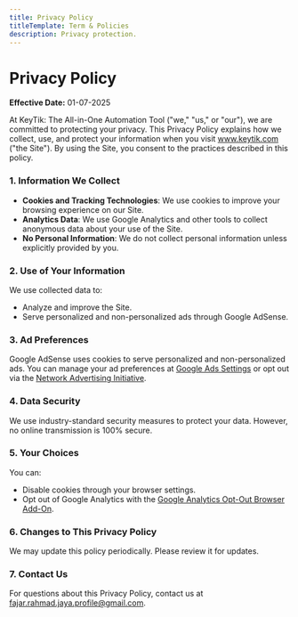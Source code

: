 ```yaml
---
title: Privacy Policy
titleTemplate: Term & Policies
description: Privacy protection.
---
```


# Privacy Policy

**Effective Date:** 01-07-2025

At KeyTik: The All-in-One Automation Tool ("we," "us," or "our"), we are committed to protecting your privacy. This Privacy Policy explains how we collect, use, and protect your information when you visit www.keytik.com ("the Site"). By using the Site, you consent to the practices described in this policy.

### 1. Information We Collect
- **Cookies and Tracking Technologies**: We use cookies to improve your browsing experience on our Site.
- **Analytics Data**: We use Google Analytics and other tools to collect anonymous data about your use of the Site.
- **No Personal Information**: We do not collect personal information unless explicitly provided by you.

### 2. Use of Your Information
We use collected data to:
- Analyze and improve the Site.
- Serve personalized and non-personalized ads through Google AdSense.

### 3. Ad Preferences
Google AdSense uses cookies to serve personalized and non-personalized ads. You can manage your ad preferences at [Google Ads Settings](https://adssettings.google.com/) or opt out via the [Network Advertising Initiative](http://optout.networkadvertising.org/).

### 4. Data Security
We use industry-standard security measures to protect your data. However, no online transmission is 100% secure.

### 5. Your Choices
You can:
- Disable cookies through your browser settings.
- Opt out of Google Analytics with the [Google Analytics Opt-Out Browser Add-On](https://tools.google.com/dlpage/gaoptout).

### 6. Changes to This Privacy Policy
We may update this policy periodically. Please review it for updates.

### 7. Contact Us
For questions about this Privacy Policy, contact us at fajar.rahmad.jaya.profile@gmail.com.

